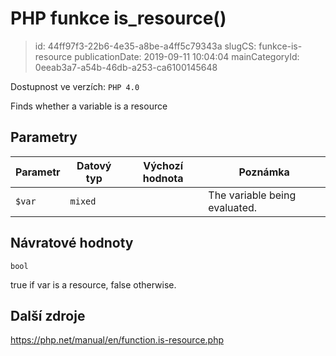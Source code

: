 PHP funkce is_resource()
================================

> id: 44ff97f3-22b6-4e35-a8be-a4ff5c79343a
> slugCS: funkce-is-resource
> publicationDate: 2019-09-11 10:04:04
> mainCategoryId: 0eeab3a7-a54b-46db-a253-ca6100145648

Dostupnost ve verzích: `PHP 4.0`

Finds whether a variable is a resource


Parametry
--------------

| Parametr | Datový typ | Výchozí hodnota | Poznámka |
|-----|-----|-----|-----|
| `$var` | `mixed` |  | The variable being evaluated. |


Návratové hodnoty
----------------

`bool`

true if var is a resource,
false otherwise.

Další zdroje
------------

https://php.net/manual/en/function.is-resource.php
